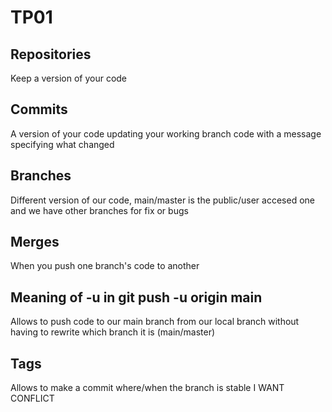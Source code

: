 # TP01
## Repositories
Keep a version of your code
## Commits
A version of your code updating your working branch code with a message specifying what changed
## Branches
Different version of our code, main/master is the public/user accesed one and we have other branches for fix or bugs
## Merges
When you push one branch's code to another
## Meaning of -u in git push -u origin main
Allows to push code to our main branch from our local branch without having to rewrite which branch it is (main/master)
## Tags
Allows to make a commit where/when the branch is stable 
I WANT CONFLICT
